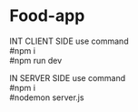 # Food-app

INT CLIENT SIDE use command    
#npm i    
#npm run dev

IN SERVER SIDE use command     
#npm i    
#nodemon server.js
